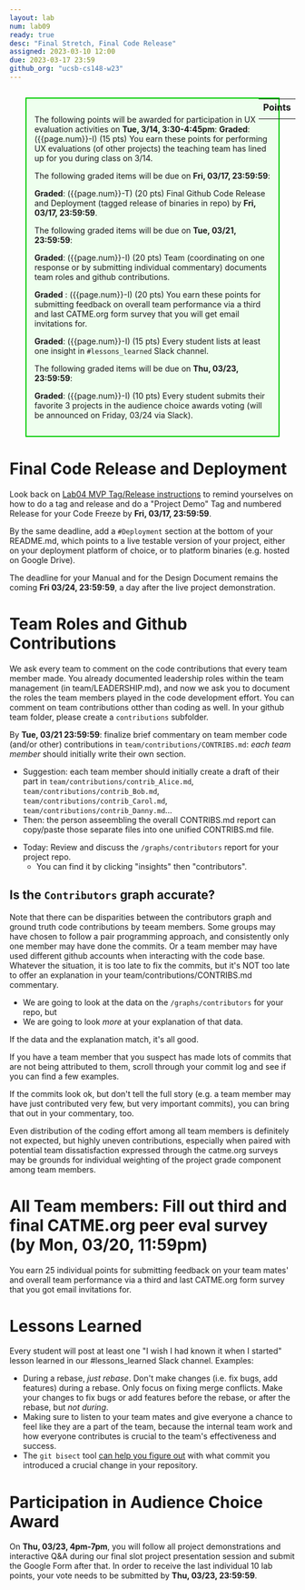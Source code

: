 ```yaml
---
layout: lab
num: lab09
ready: true
desc: "Final Stretch, Final Code Release"
assigned: 2023-03-10 12:00
due: 2023-03-17 23:59
github_org: "ucsb-cs148-w23"
---
```


<style>
div.grade { margin: 2em; padding: 1em; border: 2px solid #0c0; background-color: #efe; }   
</style>

<div style="float:right; width: auto;">

<table style="margin-top:1em;">
<tr>
   <th>Points</th>
</tr>
<tr>
   <td class="pointCount"></td>
</tr>
</table>

</div>

<div class="grade" markdown="1">

The following points will be awarded for participation in UX evaluation activities on **Tue, 3/14, 3:30-4:45pm**:
**Graded**: ({{page.num}}-I) (15 pts) You earn these points for performing UX evaluations (of other projects) the teaching team has lined up for you during class on 3/14.   

The following graded items will be due on **Fri, 03/17, 23:59:59**: 

**Graded**: ({{page.num}}-T) (20 pts) Final Github Code Release and Deployment (tagged release of binaries in repo) by **Fri, 03/17, 23:59:59**.


The following graded items will be due on **Tue, 03/21, 23:59:59**: 

**Graded**: ({{page.num}}-I) (20 pts) Team (coordinating on one response or by submitting individual commentary) documents team roles and github contributions.

**Graded** : ({{page.num}}-I) (20 pts) You earn these points for submitting feedback on overall team performance via a third and last CATME.org form survey that you will get email invitations for.

**Graded**: ({{page.num}}-I) (15 pts) Every student lists at least one insight in `#lessons_learned` Slack channel.

The following graded items will be due on **Thu, 03/23, 23:59:59**: 

**Graded**: ({{page.num}}-I) (10 pts) Every student submits their favorite 3 projects in the audience choice awards voting (will be announced on Friday, 03/24 via Slack). 

</div>



# Final Code Release and Deployment

Look back on [Lab04 MVP Tag/Release instructions](https://ucsb-cs148.github.io/w23/lab/lab04/) to remind yourselves on how to do a tag and release and do a "Project Demo" Tag and numbered Release for your Code Freeze by **Fri, 03/17, 23:59:59**.

By the same deadline, add a `#Deployment` section at the bottom of your README.md, which points to a live testable version of your project, either on your deployment platform of choice, or to platform binaries (e.g. hosted on Google Drive). 

The deadline for your Manual and for the Design Document remains the coming **Fri 03/24, 23:59:59**, a day after the live project demonstration.

# Team Roles and Github Contributions

We ask every team to comment on the code contributions that every team member made. You already documented leadership roles within the team management (in team/LEADERSHIP.md), and now we ask you to document the roles the team members played in the code development effort. You can comment on team contributions otther than coding as well. In your github team folder, please create a `contributions` subfolder. 

By **Tue, 03/21 23:59:59**: finalize brief commentary on team member code (and/or other) contributions in `team/contributions/CONTRIBS.md`: 
*each team member* should initially write their own section.    
  - Suggestion: each team member should initially create a draft of their part in `team/contributions/contrib_Alice.md`, `team/contributions/contrib_Bob.md`, `team/contributions/contrib_Carol.md`, `team/contributions/contrib_Danny.md`...
  - Then: the person asseembling the overall CONTRIBS.md report can copy/paste those separate files into one unified CONTRIBS.md file.
* Today: Review and discuss the `/graphs/contributors` report for your project repo.    
  - You can find it by clicking "insights" then "contributors".
  
## Is the `Contributors` graph accurate?

Note that there can be disparities between the contributors graph and ground truth code contributions by teeam members. Some groups may have chosen to follow a pair programming approach, and consistently only one member may have done the commits. Or a team member may have used different github accounts when interacting with the code base. Whatever the situation, it is too late to fix the commits, but it's NOT too late to offer an explanation in your team/contributions/CONTRIBS.md commentary.
* We are going to look at the data on the `/graphs/contributors` for your repo, but
* We are going to look *more* at your explanation of that data.

If the data and the explanation match, it's all good.

If you have a team member that you suspect has made lots of commits that are not being attributed to them, 
scroll through your commit log and see if you can find a few examples.

If the commits look ok, but don't tell the full story (e.g. a team member may have just contributed very few, but very important commits), you can bring that out in your commentary, too. 

Even distribution of the coding effort among all team members is definitely not expected, but highly uneven contributions, especially when paired with potential team dissatisfaction expressed through the catme.org surveys may be grounds for individual weighting of the project grade component among team members.   

# All Team members: Fill out third and final CATME.org peer eval survey (by **Mon, 03/20, 11:59pm**)

You earn 25 individual points for submitting feedback on your team mates' and overall team performance via a third and last CATME.org form survey that you got email invitations for. 


# Lessons Learned 

Every student will post at least one "I wish I had known it when I started" lesson learned in our #lessons_learned Slack channel. 
Examples: 
* During a rebase, *just rebase*.  Don't make changes (i.e. fix bugs, add features) during a rebase. Only focus on fixing merge conflicts. Make your changes to fix bugs or add features before the rebase, or after the rebase, but *not during*.
* Making sure to listen to your team mates and give everyone a chance to feel like they are a part of the team, because the internal team work and how everyone contributes is crucial to the team's effectiveness and success. 
* The `git bisect` tool [can help you figure out](https://git-scm.com/docs/git-bisect) with what commit you introduced a crucial change in your repository. 


# Participation in Audience Choice Award

On **Thu, 03/23, 4pm-7pm**, you will follow all project demonstrations and interactive Q&A during our final slot project presentation session and submit the Google Form after that.  In order to receive the last individual 10 lab points, your vote needs to be submitted by **Thu, 03/23, 23:59:59**.  